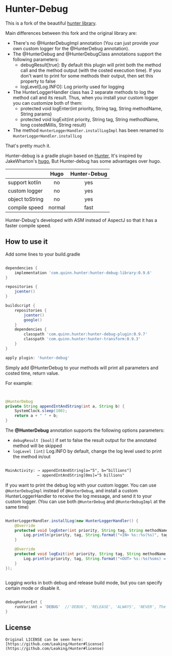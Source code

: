 # Hunter-Debug

This is a fork of the beautiful [hunter library](https://github.com/Leaking/Hunter).

Main differences between this fork and the original library are:

 * There's no @HunterDebugImpl annotation (You can just provide your own custom logger for the @HunterDebug annotation).
 * The @HunterDebug and @HunterDebugClass annotations support the following parameters:
    * debugResult[true]: By default this plugin will print both the method call and the method output (with the costed execution time). If you don't want to print for some methods their output, then set this property to false
    * logLevel[Log.INFO]: Log priority used for logging
 * The HunterLoggerHandler class has 2 separate methods to log the method call and its result. Thus, when you install your custom logger you can customize both of them:
    * protected void logEnter(int priority, String tag, String methodName, String params)
    * protected void logExit(int priority, String tag, String methodName, long costedMillis, String result)
 * The method `HunterLoggerHandler.installLogImpl` has been renamed to `HunterLoggerHandler.installLog`

That's pretty much it.



Hunter-debug is a gradle plugin based on [Hunter](https://github.com/Leaking/Hunter), It's inspired by JakeWharton's [hugo](https://github.com/JakeWharton/hugo), But Hunter-debug
has some advantages over hugo.

|       | Hugo     | Hunter-Debug     |
| ---------- | :-----------:  | :-----------: |
| support kotlin     | no     | yes     |
| custom logger     | no     | yes     |
| object toString     | no     | yes     |
| compile speed     | normal     | fast     |



Hunter-Debug's developed with ASM instead of AspectJ so that it has a faster compile speed.

## How to use it

Add some lines to your build.gradle

```groovy

dependencies {
    implementation 'com.quinn.hunter:hunter-debug-library:0.9.6'
}

repositories {
    jcenter()
}

buildscript {
    repositories {
        jcenter()
        google()
    }
    dependencies {
        classpath 'com.quinn.hunter:hunter-debug-plugin:0.9.7'
        classpath 'com.quinn.hunter:hunter-transform:0.9.3'
    }
}

apply plugin: 'hunter-debug'

```
Simply add @HunterDebug to your methods will print all parameters and costed time, return value.

For example:

```java


@HunterDebug
private String appendIntAndString(int a, String b) {
    SystemClock.sleep(100);
    return a + " " + b;
}

```

The **@HunterDebug** annotation supports the following options parameters:

 * `debugResult [bool]` if set to false the result output for the annotated method will be skipped
 * `logLevel [int]` Log.INFO by default, change the log level used to print the method in/out


```xml 

MainActivity: ⇢ appendIntAndString[a="5", b="billions"]
              ⇠ appendIntAndString[0ms]="5 billions"

```

If you want to print the debug log with your custom logger. You can use `@HunterDebugImpl` instead of `@HunterDebug`, and 
install a custom HunterLoggerHandler to receive the log message, and send it to your custom logger.
(You can use both `@HunterDebug` and `@HunterDebugImpl` at the same time)

```java 

HunterLoggerHandler.installLog(new HunterLoggerHandler() {
    @Override
    protected void logEnter(int priority, String tag, String methodName, String params) {
        Log.println(priority, tag, String.format("<IN> %s::%s(%s)", tag, methodName, params));
    }

    @Override
    protected void logExit(int priority, String tag, String methodName, long costedMillis, String result) {
        Log.println(priority, tag, String.format("<OUT> %s::%s(%sms) = %s", tag, methodName, costedMillis, result));
    }
});
        
```

Logging works in both debug and release build mode, but you can specify certain mode or disable it.

```groovy

debugHunterExt {
    runVariant = 'DEBUG'  //'DEBUG', 'RELEASE', 'ALWAYS', 'NEVER', The 'ALWAYS' is default value
}

``` 


## License

    Original LICENSE can be seen here: [https://github.com/Leaking/Hunter#license](https://github.com/Leaking/Hunter#license)

    
